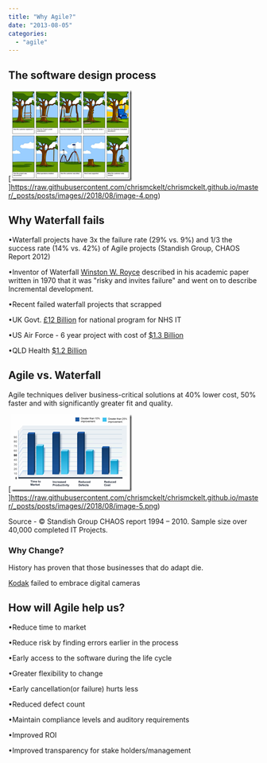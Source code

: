 ```yaml
---
title: "Why Agile?"
date: "2013-08-05"
categories: 
  - "agile"
---
```


## The software design process

[![image](images/image_thumb-4.png "image")]https://raw.githubusercontent.com/chrismckelt/chrismckelt.github.io/master/_posts/posts/images//2018/08/image-4.png)

## Why Waterfall fails

•Waterfall projects have 3x the failure rate (29% vs. 9%) and 1/3 the success rate (14% vs. 42%) of Agile projects (Standish Group, CHAOS Report 2012)

•Inventor of Waterfall [Winston W. Royce](http://pascal.gugenberger.net/thoughts/waterfall-accident.html) described in his academic paper written in 1970 that it was "risky and invites failure" and went on to describe Incremental development.

•Recent failed waterfall projects that scrapped

•UK Govt. [£12 Billion](http://www.dailymail.co.uk/news/article-2040259/NHS-IT-project-failure-Labours-12bn-scheme-scrapped.html) for national program for NHS IT

•US Air Force - 6 year project with cost of [$1.3 Billion](http://www.nytimes.com/2012/12/09/technology/air-force-stumbles-over-software-modernization-project.html?_r=0)

•QLD Health [$1.2 Billion](http://www.cio.com.au/article/426920/qld_health_payroll_it_train_wrecks_preventable/)

## Agile vs. Waterfall

Agile techniques deliver business-critical solutions at 40% lower cost, 50% faster and with significantly greater fit and quality.

[![image](images/image_thumb-5.png "image")]https://raw.githubusercontent.com/chrismckelt/chrismckelt.github.io/master/_posts/posts/images//2018/08/image-5.png)

Source - © Standish Group CHAOS report 1994 – 2010. Sample size over 40,000 completed IT Projects.

### Why Change?

History has proven that those businesses that do adapt die.

[Kodak](http://www.forbes.com/sites/chunkamui/2012/01/18/how-kodak-failed/) failed to embrace digital cameras

## How will Agile help us?

•Reduce time to market

•Reduce risk by finding errors earlier in the process

•Early access to the software during the life cycle

•Greater flexibility to change

•Early cancellation(or failure) hurts less

•Reduced defect count

•Maintain compliance levels and auditory requirements

•Improved ROI

•Improved transparency for stake holders/management
